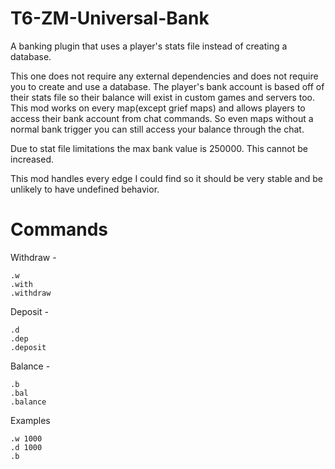 # T6-ZM-Universal-Bank
A banking plugin that uses a player's stats file instead of creating a database.

This one does not require any external dependencies and does not require you to create and use a database.
The player's bank account is based off of their stats file so their balance will exist in custom games and servers too.
This mod works on every map(except grief maps) and allows players to access their bank account from chat commands.
So even maps without a normal bank trigger you can still access your balance through the chat.

Due to stat file limitations the max bank value is 250000. This cannot be increased.

This mod handles every edge I could find so it should be very stable and be unlikely to have undefined behavior.

# Commands
Withdraw -
```
.w 
.with
.withdraw
```
Deposit -
```
.d
.dep
.deposit
```
Balance -
```
.b
.bal
.balance
```

Examples
```
.w 1000
.d 1000
.b
```

